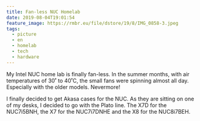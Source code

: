 ```yaml
---
title: Fan-less NUC Homelab
date: 2019-08-04T19:01:54
feature_image: https://rmbr.eu/file/dstore/19/8/IMG_0858-3.jpeg
tags:
  - picture
  - en
  - homelab
  - tech
  - hardware
---
```


My Intel NUC home lab is finally fan-less. In the summer months, with air temperatures of 30˚ to 40˚C, the small fans were spinning almost all day. Especially with the older models. Nevermore!

I finally decided to get Akasa cases for the NUC. As they are sitting on one of my desks, I decided to go with the Plato line. The X7D for the NUC7i5BNH, the X7 for the NUC7i7DNHE and the X8 for the NUC8i7BEH.
